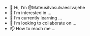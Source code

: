 - 👋 Hi, I’m @Mateusilvasulvaesilvajehe
- 👀 I’m interested in ...
- 🌱 I’m currently learning ...
- 💞️ I’m looking to collaborate on ...
- 📫 How to reach me ...

<!---
Mateusilvasulvaesilvajehe/Mateusilvasulvaesilvajehe is a ✨ special ✨ repository because its `README.md` (this file) appears on your GitHub profile.
You can click the Preview link to take a look at your changes.
--->
